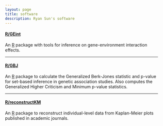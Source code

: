 ```yaml
---
layout: page
title: software
description: Ryan Sun's software
---
```


#### <a name="GEint"></a>[R/GEint](https://www.github.com/ryanrsun/GEint)

An [R](https://www.r-project.org/) package with tools for inference on gene-environment interaction effects.

---

#### <a name="GBJ"></a>[R/GBJ](https://www.github.com/ryanrsun/GBJ)

An [R](https://www.r-project.org/) package to calculate the Generalized Berk-Jones statistic and p-value for set-based inference in genetic association studies.
Also computes the Generalized Higher Criticism and Minimum p-value statistics. 

---

#### <a name="reconstructKM"></a>[R/reconstructKM](https://kbroman.org/reconstructKM) 

An [R](https://www.r-project.org/) package to reconstruct individual-level data from Kaplan-Meier plots published in academic journals.


